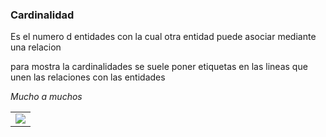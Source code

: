 ### Cardinalidad

Es el numero d entidades con la cual otra entidad puede asociar mediante una relacion

para mostra la cardinalidades se suele poner etiquetas en las lineas que unen las relaciones con las entidades

_Mucho a muchos_

  
<table align="center">
  <tr>
    <td align="center" style="padding=0;width=50%;">
      <img align="center" style="padding=0;" src="../imagesmuchosamuchos.png" />
    </td>
  </tr>
</table>